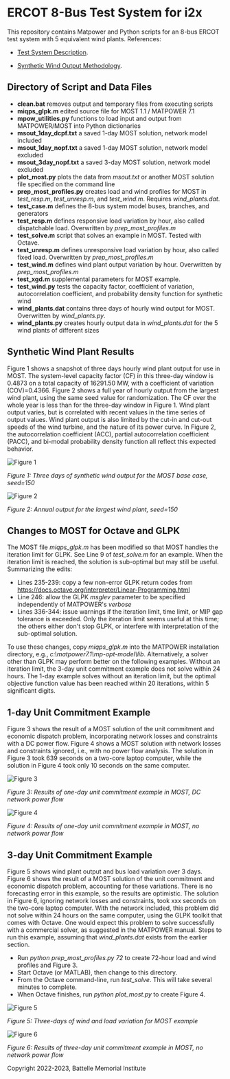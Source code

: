 # ERCOT 8-Bus Test System for i2x 

This repository contains Matpower and Python scripts for an
8-bus ERCOT test system with 5 equivalent wind plants. References: 
 
- [Test System Description](https://doi.org/10.1016/j.apenergy.2020.115182).

- [Synthetic Wind Output Methodology](https://doi.org/10.1109/TPWRS.2009.2033277).

## Directory of Script and Data Files

- **clean.bat** removes output and temporary files from executing scripts
- **miqps\_glpk.m** edited source file for MOST 1.1 / MATPOWER 7.1
- **mpow\_utilities.py** functions to load input and output from MATPOWER/MOST into Python dictionaries
- **msout\_1day\_dcpf.txt** a saved 1-day MOST solution, network model included
- **msout\_1day\_nopf.txt** a saved 1-day MOST solution, network model excluded
- **msout\_3day\_nopf.txt** a saved 3-day MOST solution, network model excluded
- **plot\_most.py** plots the data from *msout.txt* or another MOST solution file specified on the command line
- **prep\_most\_profiles.py** creates load and wind profiles for MOST in *test\_resp.m*, *test\_unresp.m*, and *test\_wind.m*. Requires *wind\_plants.dat*.
- **test\_case.m** defines the 8-bus system model buses, branches, and generators
- **test\_resp.m** defines responsive load variation by hour, also called dispatchable load. Overwritten by *prep\_most\_profiles.m*
- **test\_solve.m** script that solves an example in MOST. Tested with Octave.
- **test\_unresp.m** defines unresponsive load variation by hour, also called fixed load. Overwritten by *prep\_most\_profiles.m*
- **test\_wind.m** defines wind plant output variation by hour. Overwritten by *prep\_most\_profiles.m*
- **test\_xgd.m** supplemental parameters for MOST example.
- **test\_wind.py** tests the capacity factor, coefficient of variation, autocorrelation coefficient, and probability density function for synthetic wind
- **wind\_plants.dat** contains three days of hourly wind output for MOST. Overwritten by *wind\_plants.py*.
- **wind\_plants.py** creates hourly output data in *wind\_plants.dat* for the 5 wind plants of different sizes

## Synthetic Wind Plant Results

Figure 1 shows a snapshot of three days hourly wind plant output for use 
in MOST. The system-level capacity factor (CF) in this three-day window 
is 0.4873 on a total capacity of 16291.50 MW, with a coefficient of 
variation (COV)=0.4366. Figure 2 shows a full year of hourly output from 
the largest wind plant, using the same seed value for randomization. The 
CF over the whole year is less than for the three-day window in Figure 1. 
Wind plant output varies, but is correlated with recent values in the time 
series of output values. Wind plant output is also limited by the cut-in 
and cut-out speeds of the wind turbine, and the nature of its power curve. 
In Figure 2, the autocorrelation coefficient (ACC), partial 
autocorrelation coefficient (PACC), and bi-modal probability density 
function all reflect this expected behavior. 

![Figure 1](wind_plants.png)

*Figure 1: Three days of synthetic wind output for the MOST base case, seed=150*

![Figure 2](test_wind.png)

*Figure 2: Annual output for the largest wind plant, seed=150*

## Changes to MOST for Octave and GLPK

The MOST file *miqps\_glpk.m* has been modified so that MOST handles the iteration limit
for GLPK.  See Line 9 of *test\_solve.m* for an example. When the iteration limit is
reached, the solution is sub-optimal but may still be useful. Summarizing the edits:

- Lines 235-239: copy a few non-error GLPK return codes from https://docs.octave.org/interpreter/Linear-Programming.html
- Line 246: allow the GLPK *msglev* parameter to be specified independently of MATPOWER's *verbose*
- Lines 336-344: issue warnings if the iteration limit, time limit, or MIP gap tolerance is exceeded. Only the iteration limit seems useful at this time; the others either don't stop GLPK, or interfere with interpretation of the sub-optimal solution.

To use these changes, copy *miqps\_glpk.m* into the MATPOWER installation directory,
e.g., *c:\\matpower7.1\\mp-opt-model\\lib*. Alternatively, a solver other than GLPK
may perform better on the following examples. Without an iteration limit, the 3-day unit 
commitment example does not solve within 24 hours. The 1-day example solves without
an iteration limit, but the optimal objective function value has been reached within
20 iterations, within 5 significant digits.

## 1-day Unit Commitment Example

Figure 3 shows the result of a MOST solution of the unit commitment and economic
dispatch problem, incorporating network losses and constraints with a DC power
flow. Figure 4 shows a MOST solution with network losses and constraints
ignored, i.e., with no power flow analysis. The solution in Figure 3 took
639 seconds on a two-core laptop computer, while the solution in Figure 4 took only
10 seconds on the same computer.

![Figure 3](most_1day_dcpf.png)

*Figure 3: Results of one-day unit commitment example in MOST, DC network power flow*

![Figure 4](most_1day_nopf.png)

*Figure 4: Results of one-day unit commitment example in MOST, no network power flow*

## 3-day Unit Commitment Example

Figure 5 shows wind plant output and bus load variation over 3 days.  
Figure 6 shows the result of a MOST solution of the unit commitment and 
economic dispatch problem, accounting for these variations. There is no 
forecasting error in this example, so the results are optimistic. The 
solution in Figure 6, ignoring network losses and constraints, took xxx 
seconds on the two-core laptop computer. With the network included, this 
problem did not solve within 24 hours on the same computer, using the GLPK 
toolkit that comes with Octave. One would expect this problem to solve 
successfully with a commercial solver, as suggested in the MATPOWER 
manual. Steps to run this example, assuming that *wind\_plants.dat* 
exists from the earlier section.

- Run *python prep\_most\_profiles.py 72* to create 72-hour load and wind profiles and Figure 3.
- Start Octave (or MATLAB), then change to this directory.
- From the Octave command-line, run *test\_solve*. This will take several minutes to complete.
- When Octave finishes, run *python plot\_most.py* to create Figure 4.

![Figure 5](most_3day_profiles.png)

*Figure 5: Three-days of wind and load variation for MOST example*

![Figure 6](most_3day_nopf.png)

*Figure 6: Results of three-day unit commitment example in MOST, no network power flow*

Copyright 2022-2023, Battelle Memorial Institute

